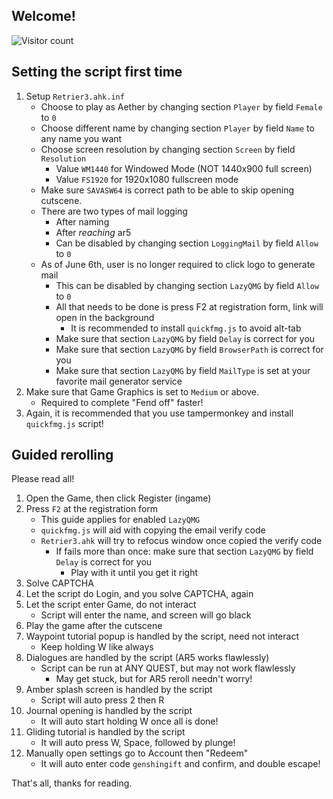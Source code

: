 
## Welcome!
![Visitor count](https://shields-io-visitor-counter.herokuapp.com/badge?page=slowsient.genshin.guide)

## Setting the script first time
1. Setup `Retrier3.ahk.inf`
   - Choose to play as Aether by changing section `Player` by field `Female` to `0`
   - Choose different name by changing section `Player` by field `Name` to any name you want
   - Choose screen resolution by changing section `Screen` by field `Resolution`
      - Value `WM1440` for Windowed Mode (NOT 1440x900 full screen)
      - Value `FS1920` for 1920x1080 fullscreen mode
   - Make sure `SAVASW64` is correct path to be able to skip opening cutscene.
   - There are two types of mail logging
      - After naming
      - After *reaching* ar5 
      - Can be disabled by changing section `LoggingMail` by field `Allow` to `0`
   - As of June 6th, user is no longer required to click logo to generate mail
      - This can be disabled by changing section `LazyQMG` by field `Allow` to `0`
      - All that needs to be done is press F2 at registration form, link will open in the background
         - It is recommended to install `quickfmg.js` to avoid alt-tab
      - Make sure that section `LazyQMG` by field `Delay` is correct for you
      - Make sure that section `LazyQMG` by field `BrowserPath` is correct for you
      - Make sure that section `LazyQMG` by field `MailType` is set at your favorite mail generator service
2. Make sure that Game Graphics is set to `Medium` or above.
    - Required to complete "Fend off" faster!
3. Again, it is recommended that you use tampermonkey and install `quickfmg.js` script!
## Guided rerolling
Please read all!
1. Open the Game, then click Register (ingame)
2. Press `F2` at the registration form
    - This guide applies for enabled `LazyQMG`
    - `quickfmg.js` will aid with copying the email verify code
    - `Retrier3.ahk` will try to refocus window once copied the verify code
       - If fails more than once: make sure that section `LazyQMG` by field `Delay` is correct for you
          - Play with it until you get it right
3. Solve CAPTCHA
4. Let the script do Login, and you solve CAPTCHA, again
5. Let the script enter Game, do not interact
    - Script will enter the name, and screen will go black
6. Play the game after the cutscene
7. Waypoint tutorial popup is handled by the script, need not interact
    - Keep holding W like always
8. Dialogues are handled by the script (AR5 works flawlessly)
    - Script can be run at ANY QUEST, but may not work flawlessly
       - May get stuck, but for AR5 reroll needn't worry!
9. Amber splash screen is handled by the script
    - Script will auto press 2 then R
10. Journal opening is handled by the script
    - It will auto start holding W once all is done!
11. Gliding tutorial is handled by the script
    - It will auto press W, Space, followed by plunge!
12. Manually open settings go to Account then "Redeem"
    - It will auto enter code `genshingift` and confirm, and double escape!

That's all, thanks for reading.
